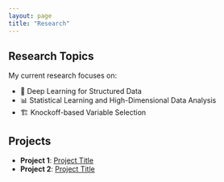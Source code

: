 ```yaml
---
layout: page
title: "Research"
---
```


## Research Topics
My current research focuses on:

- 🚀 Deep Learning for Structured Data
- 📊 Statistical Learning and High-Dimensional Data Analysis
- 🏗️ Knockoff-based Variable Selection

## Projects
- **Project 1**: [Project Title](#)
- **Project 2**: [Project Title](#)
